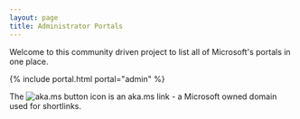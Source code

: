 ```yaml
---
layout: page
title: Administrator Portals
---
```


Welcome to this community driven project to list all of Microsoft's portals in one place.

{% include portal.html portal="admin" %}

The ![aka.ms button](.\images\akamsicon.png) icon is an aka.ms link - a Microsoft owned domain used for shortlinks.
